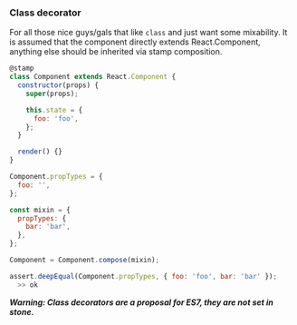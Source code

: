 ### Class decorator

For all those nice guys/gals that like `class` and just want some mixability. It is assumed that the component directly extends React.Component, anything else should be inherited via stamp composition.

```js
@stamp
class Component extends React.Component {
  constructor(props) {
    super(props);

    this.state = {
      foo: 'foo',
    };
  }

  render() {}
}

Component.propTypes = {
  foo: '',
};

const mixin = {
  propTypes: {
    bar: 'bar',
  },
};

Component = Component.compose(mixin);

assert.deepEqual(Component.propTypes, { foo: 'foo', bar: 'bar' });
  >> ok
```

__*Warning: Class decorators are a proposal for ES7, they are not set in stone.*__

